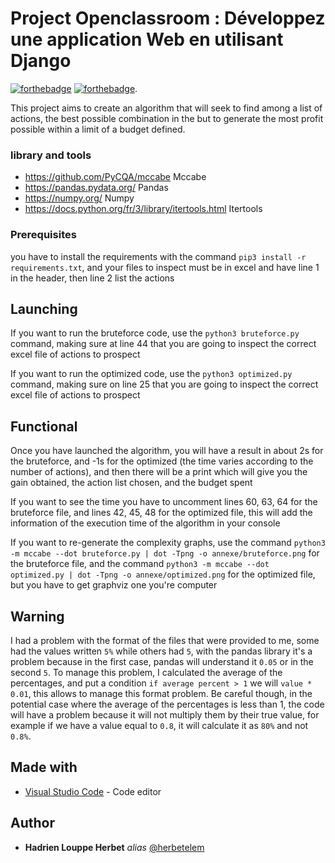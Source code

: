 # Project Openclassroom : Développez une application Web en utilisant Django
[![forthebadge](https://forthebadge.com/images/badges/made-with-python.svg)](http://forthebadge.com)  [![forthebadge](https://forthebadge.com/images/badges/built-by-developers.svg)](http://forthebadge.com).

This project aims to create an algorithm that will seek to find among a list of actions, the best possible combination in the but to generate the most profit possible within a limit of a budget defined.


### library and tools

- https://github.com/PyCQA/mccabe Mccabe
- https://pandas.pydata.org/ Pandas
- https://numpy.org/ Numpy
- https://docs.python.org/fr/3/library/itertools.html Itertools


### Prerequisites

you have to install the requirements with the command ``pip3 install -r requirements.txt``, and your files to inspect must be in excel and have line 1 in the header, then line 2 list the actions


## Launching

If you want to run the bruteforce code, use the ``python3 bruteforce.py`` command, making sure at line 44 that you are going to inspect the correct excel file of actions to prospect

If you want to run the optimized code, use the ``python3 optimized.py`` command, making sure on line 25 that you are going to inspect the correct excel file of actions to prospect


## Functional

Once you have launched the algorithm, you will have a result in about 2s for the bruteforce, and -1s for the optimized (the time varies according to the number of actions), and then there will be a print which will give you the gain obtained, the action list chosen, and the budget spent

If you want to see the time you have to uncomment lines 60, 63, 64 for the bruteforce file, and lines 42, 45, 48 for the optimized file, this will add the information of the execution time of the algorithm in your console

If you want to re-generate the complexity graphs, use the command ``python3 -m mccabe --dot bruteforce.py | dot -Tpng -o annexe/bruteforce.png`` for the bruteforce file, and the command ``python3 -m mccabe --dot optimized.py | dot -Tpng -o annexe/optimized.png`` for the optimized file, but you have to get graphviz one you're computer

## Warning

I had a problem with the format of the files that were provided to me, some had the values ​​written ``5%`` while others had ``5``, with the pandas library it's a problem because in the first case, pandas will understand it ``0.05`` or in the second ``5``. To manage this problem, I calculated the average of the percentages, and put a condition ``if average percent > 1`` we will ``value * 0.01``, this allows to manage this format problem.
Be careful though, in the potential case where the average of the percentages is less than 1, the code will have a problem because it will not multiply them by their true value, for example if we have a value equal to ``0.8``, it will calculate it as ``80%`` and not ``0.8%``.


## Made with

* [Visual Studio Code](https://code.visualstudio.com/) - Code editor


## Author

* **Hadrien Louppe Herbet** _alias_ [@herbetelem](https://github.com/herbetelem)
